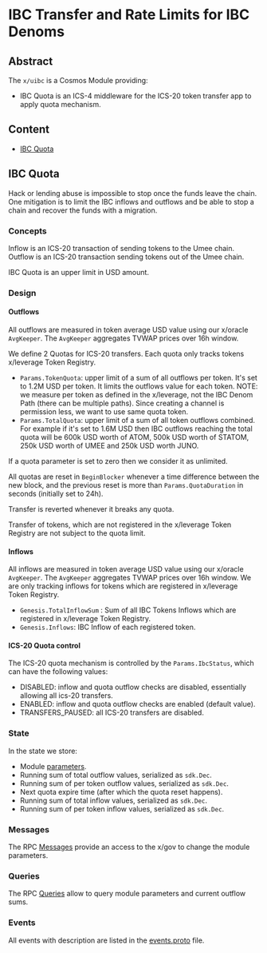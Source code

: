 # IBC Transfer and Rate Limits for IBC Denoms

## Abstract

The `x/uibc` is a Cosmos Module providing:

- IBC Quota is an ICS-4 middleware for the ICS-20 token transfer app to apply quota mechanism.

## Content

- [IBC Quota](#ibc-quota)

## IBC Quota

Hack or lending abuse is impossible to stop once the funds leave the chain. One mitigation is to limit the IBC inflows and outflows and be able to stop a chain and recover the funds with a migration.

### Concepts

Inflow is an ICS-20 transaction of sending tokens to the Umee chain.
Outflow is an ICS-20 transaction sending tokens out of the Umee chain.

IBC Quota is an upper limit in USD amount.

### Design

#### Outflows

All outflows are measured in token average USD value using our x/oracle `AvgKeeper`. The `AvgKeeper` aggregates TVWAP prices over 16h window.

We define 2 Quotas for ICS-20 transfers. Each quota only tracks tokens x/leverage Token Registry.

- `Params.TokenQuota`: upper limit of a sum of all outflows per token. It's set to 1.2M USD per token. It limits the outflows value for each token.
  NOTE: we measure per token as defined in the x/leverage, not the IBC Denom Path (there can be multiple paths). Since creating a channel is permission less, we want to use same quota token.
- `Params.TotalQuota`: upper limit of a sum of all token outflows combined. For example if it's set to 1.6M USD then IBC outflows reaching the total quota will be 600k USD worth of ATOM, 500k USD worth of STATOM, 250k USD worth of UMEE and 250k USD worth JUNO.

If a quota parameter is set to zero then we consider it as unlimited.

All quotas are reset in `BeginBlocker` whenever a time difference between the new block, and the previous reset is more than `Params.QuotaDuration` in seconds (initially set to 24h).

Transfer is reverted whenever it breaks any quota.

Transfer of tokens, which are not registered in the x/leverage Token Registry are not subject to the quota limit.

#### Inflows

All inflows are measured in token average USD value using our x/oracle `AvgKeeper`. The `AvgKeeper` aggregates TVWAP prices over 16h window.
We are only tracking inflows for tokens which are registered in x/leverage Token Registry.

- `Genesis.TotalInflowSum` : Sum of all IBC Tokens Inflows which are registered in x/leverage Token Registry.
- `Genesis.Inflows`: IBC Inflow of each registered token.

#### ICS-20 Quota control

The ICS-20 quota mechanism is controlled by the `Params.IbcStatus`, which can have the following values:

- DISABLED: inflow and quota outflow checks are disabled, essentially allowing all ics-20 transfers.
- ENABLED: inflow and quota outflow checks are enabled (default value).
- TRANSFERS_PAUSED: all ICS-20 transfers are disabled.

### State

In the state we store:

- Module [parameters](../../proto/umee/uibc/v1/quota.proto#L11).
- Running sum of total outflow values, serialized as `sdk.Dec`.
- Running sum of per token outflow values, serialized as `sdk.Dec`.
- Next quota expire time (after which the quota reset happens).
- Running sum of total inflow values, serialized as `sdk.Dec`.
- Running sum of per token inflow values, serialized as `sdk.Dec`.

### Messages

The RPC [Messages](https://github.com/umee-network/umee/blob/main/proto/umee/uibc/v1/tx.proto#L16) provide an access to the x/gov to change the module parameters.

### Queries

The RPC [Queries](https://github.com/umee-network/umee/blob/main/proto/umee/uibc/v1/query.proto#L15) allow to query module parameters and current outflow sums.

### Events

All events with description are listed in the [events.proto](https://github.com/umee-network/umee/blob/main/proto/umee/uibc/v1/events.proto) file.
